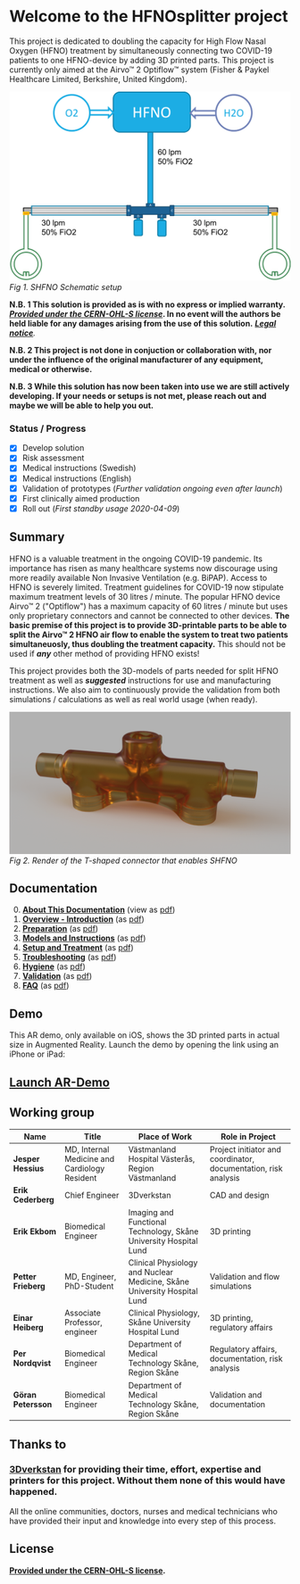 # Welcome to the HFNOsplitter project

This project is dedicated to doubling the capacity for High Flow Nasal Oxygen (HFNO) treatment by simultaneously connecting two COVID-19 patients to one HFNO-device by adding 3D printed parts.
This project is currently only aimed at the Airvo™ 2 Optiflow™ system (Fisher & Paykel Healthcare Limited, Berkshire, United Kingdom).

![SHFNO Schematic setup](Meta/Schematics%20and%20Renders/SHFNOschema.png 'SHFNO Schematic setup')
_Fig 1. SHFNO Schematic setup_

**N.B. 1 This solution is provided as is with no express or implied warranty. _[Provided under the CERN-OHL-S license](LICENSE_cern_ohl_s_v2.pdf)_.
In no event will the authors be held liable for any damages arising from the use of this solution.** _[**Legal notice**](Documentation/en/00%20About%20This%20Documentation.md)._

**N.B. 2 This project is not done in conjuction or collaboration with, nor under the influence of the original manufacturer of any equipment, medical or otherwise.**

**N.B. 3 While this solution has now been taken into use we are still actively developing. If your needs or setups is not met, please reach out and maybe we will be able to help you out.**

### Status / Progress

- [x] Develop solution
- [x] Risk assessment
- [x] Medical instructions (Swedish)
- [x] Medical instructions (English)
- [x] Validation of prototypes (_Further validation ongoing even after launch_)
- [x] First clinically aimed production
- [x] Roll out (_First standby usage 2020-04-09_)

## Summary

HFNO is a valuable treatment in the ongoing COVID-19 pandemic. Its importance has risen as many healthcare systems now discourage using more readily available Non Invasive Ventilation (e.g. BiPAP). Access to HFNO is severely limited. Treatment guidelines for COVID-19 now stipulate maximum treatment levels of 30 litres / minute. The popular HFNO device Airvo™ 2 ("Optiflow") has a maximum capacity of 60 litres / minute but uses only proprietary connectors and cannot be connected to other devices.
**The basic premise of this project is to provide 3D-printable parts to be able to split the Airvo™ 2 HFNO air flow to enable the system to treat two patients simultaneuosly, thus doubling the treatment capacity.** This should not be used if _**any**_ other method of providing HFNO exists!

This project provides both the 3D-models of parts needed for split HFNO treatment as well as _**suggested**_ instructions for use and manufacturing instructions. We also aim to continuously provide the validation from both simulations / calculations as well as real world usage (when ready).

![Render of T-Shaped Connector](Meta/Schematics%20and%20Renders/T-front.png 'Render of T-Shaped Connector')
_Fig 2. Render of the T-shaped connector that enables SHFNO_

## Documentation

0. [**About This Documentation**](Documentation/en/00%20About%20This%20Documentation.md) (view as [pdf](Documentation/en/pdf/00%20About%20This%20Documentation.pdf))
1. [**Overview - Introduction**](Documentation/en/01%20Overview%20-%20Introduction.md) (as [pdf](Documentation/en/pdf/01%20Overview%20-%20Introduction.pdf))
1. [**Preparation**](Documentation/en/02%20Preparation.md) (as [pdf](Documentation/en/pdf/02%20Preparation.pdf))
1. [**Models and Instructions**](Documentation/en/03%20Models%20and%20Instructions.md) (as [pdf](Documentation/en/pdf/03%20Models%20and%20Instructions.pdf))
1. [**Setup and Treatment**](Documentation/en/04%20Setup%20and%20Treatment.md) (as [pdf](Documentation/en/pdf/04%20Setup%20and%20Treatment.pdf))
1. [**Troubleshooting**](Documentation/en/05%20Troubleshooting.md) (as [pdf](Documentation/en/pdf/05%20Troubleshooting.pdf))
1. [**Hygiene**](Documentation/en/06%20Hygiene.md) (as [pdf](Documentation/en/pdf/06%20Hygiene.pdf))
1. [**Validation**](Documentation/en/07%20Validation.md) (as [pdf](Documentation/en/pdf/07%20Validation.pdf))
1. [**FAQ**](Documentation/en/08%20FAQ.md) (as [pdf](Documentation/en/pdf/08%20FAQ.pdf))

## Demo

This AR demo, only available on iOS, shows the 3D printed parts in actual size in Augmented Reality. Launch the demo by opening the link using an iPhone or iPad:

## [Launch AR-Demo](https://github.com/hessius/HFNOsplitter/blob/master/Meta/Other/Complete%20Set%20-%20Orientation.usdz?raw=true)

## Working group

| Name                | Title                                         | Place of Work                                                            | Role in Project                                                 |
| ------------------- | --------------------------------------------- | ------------------------------------------------------------------------ | --------------------------------------------------------------- |
| **Jesper Hessius**  | MD, Internal Medicine and Cardiology Resident | Västmanland Hospital Västerås, Region Västmanland                        | Project initiator and coordinator, documentation, risk analysis |
| **Erik Cederberg**  | Chief Engineer                                | 3Dverkstan                                                               | CAD and design                                                  |
| **Erik Ekbom**      | Biomedical Engineer                           | Imaging and Functional Technology, Skåne University Hospital Lund        | 3D printing                                                     |
| **Petter Frieberg** | MD, Engineer, PhD-Student                     | Clinical Physiology and Nuclear Medicine, Skåne University Hospital Lund | Validation and flow simulations                                 |
| **Einar Heiberg**   | Associate Professor, engineer                 | Clinical Physiology, Skåne University Hospital Lund                      | 3D printing, regulatory affairs                                 |
| **Per Nordqvist**   | Biomedical Engineer                           | Department of Medical Technology Skåne, Region Skåne                     | Regulatory affairs, documentation, risk analysis                |
| **Göran Petersson** | Biomedical Engineer                           | Department of Medical Technology Skåne, Region Skåne                     | Validation and documentation                                    |

## Thanks to

### [3Dverkstan](http://3dverkstan.se) for providing their time, effort, expertise and printers for this project. Without them none of this would have happened.

All the online communities, doctors, nurses and medical technicians who have provided their input and knowledge into every step of this process.

## License

**[Provided under the CERN-OHL-S license](LICENSE_cern_ohl_s_v2.pdf).**

